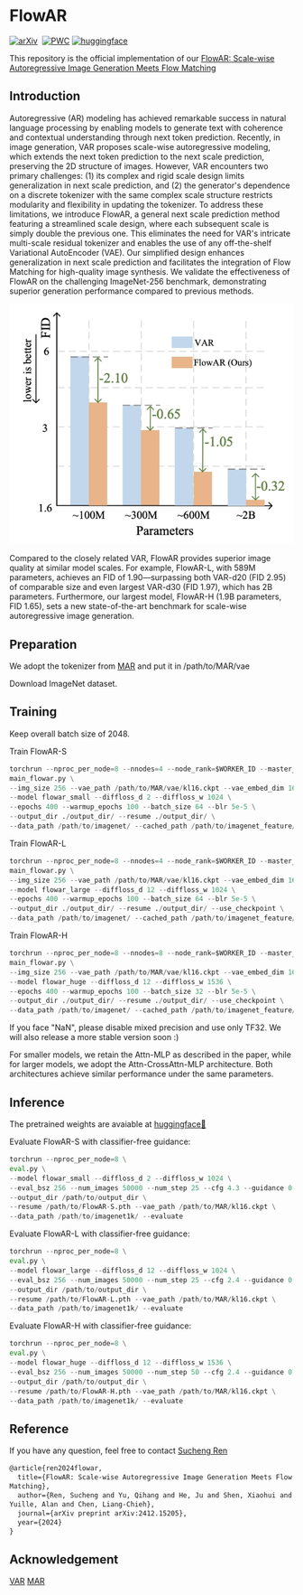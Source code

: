 # FlowAR

[![arXiv](https://img.shields.io/badge/arXiv%20paper-2412.15205-b31b1b.svg)](https://arxiv.org/abs/2412.15205)&nbsp;
[![PWC](https://img.shields.io/endpoint.svg?url=https://paperswithcode.com/badge/flowar-scale-wise-autoregressive-image/image-generation-on-imagenet-256x256)](https://paperswithcode.com/sota/image-generation-on-imagenet-256x256?flowar-scale-wise-autoregressive-image)
[![huggingface](https://img.shields.io/badge/%F0%9F%A4%97%20HuggingFace-FlowAR-yellow)](https://huggingface.co/OliverRen/FlowAR)&nbsp;

This repository is the official implementation of our [FlowAR: Scale-wise Autoregressive Image Generation Meets Flow Matching](https://arxiv.org/abs/2412.15205)

## Introduction
Autoregressive (AR) modeling has achieved remarkable success in natural language processing by enabling models to generate text with coherence and contextual understanding through next token prediction. Recently, in image generation, VAR proposes scale-wise autoregressive modeling, which extends the next token prediction to the next scale prediction, preserving the 2D structure of images. However, VAR encounters two primary challenges: (1) its complex and rigid scale design limits generalization in next scale prediction, and (2) the generator's dependence on a discrete tokenizer with the same complex scale structure restricts modularity and flexibility in updating the tokenizer. To address these limitations, we introduce FlowAR, a general next scale prediction method featuring a streamlined scale design, where each subsequent scale is simply double the previous one. This eliminates the need for VAR's intricate multi-scale residual tokenizer and enables the use of any off-the-shelf Variational AutoEncoder (VAE). Our simplified design enhances generalization in next scale prediction and facilitates the integration of Flow Matching for high-quality image synthesis. We validate the effectiveness of FlowAR on the challenging ImageNet-256 benchmark, demonstrating superior generation performance compared to previous methods.

![fig](./figs/teaser.jpeg)

Compared to the closely related VAR, FlowAR provides superior image quality at similar model scales. For example, FlowAR-L, with 589M parameters, achieves an FID of 1.90—surpassing both VAR-d20 (FID 2.95) of comparable size and even largest VAR-d30 (FID 1.97), which has 2B parameters. Furthermore, our largest model, FlowAR-H (1.9B parameters, FID 1.65), sets a new state-of-the-art benchmark for scale-wise autoregressive image generation.
## Preparation

We adopt the tokenizer from [MAR](https://github.com/LTH14/mar) and put it in /path/to/MAR/vae

Download ImageNet dataset.

## Training
Keep overall batch size of 2048. 

Train FlowAR-S
```python
torchrun --nproc_per_node=8 --nnodes=4 --node_rank=$WORKER_ID --master_addr=$WORKER_0_HOST --master_port=$WORKER_0_PORT \
main_flowar.py \
--img_size 256 --vae_path /path/to/MAR/vae/kl16.ckpt --vae_embed_dim 16 --vae_stride 16 --patch_size 1 \
--model flowar_small --diffloss_d 2 --diffloss_w 1024 \
--epochs 400 --warmup_epochs 100 --batch_size 64 --blr 5e-5 \
--output_dir ./output_dir/ --resume ./output_dir/ \
--data_path /path/to/imagenet/ --cached_path /path/to/imagenet_feature/
```
Train FlowAR-L
```python
torchrun --nproc_per_node=8 --nnodes=4 --node_rank=$WORKER_ID --master_addr=$WORKER_0_HOST --master_port=$WORKER_0_PORT \
main_flowar.py \
--img_size 256 --vae_path /path/to/MAR/vae/kl16.ckpt --vae_embed_dim 16 --vae_stride 16 --patch_size 1 \
--model flowar_large --diffloss_d 12 --diffloss_w 1024 \
--epochs 400 --warmup_epochs 100 --batch_size 64 --blr 5e-5 \
--output_dir ./output_dir/ --resume ./output_dir/ --use_checkpoint \
--data_path /path/to/imagenet/ --cached_path /path/to/imagenet_feature/
```

Train FlowAR-H
```python
torchrun --nproc_per_node=8 --nnodes=8 --node_rank=$WORKER_ID --master_addr=$WORKER_0_HOST --master_port=$WORKER_0_PORT \
main_flowar.py \
--img_size 256 --vae_path /path/to/MAR/vae/kl16.ckpt --vae_embed_dim 16 --vae_stride 16 --patch_size 1 \
--model flowar_huge --diffloss_d 12 --diffloss_w 1536 \
--epochs 400 --warmup_epochs 100 --batch_size 32 --blr 5e-5 \
--output_dir ./output_dir/ --resume ./output_dir/ --use_checkpoint \
--data_path /path/to/imagenet/ --cached_path /path/to/imagenet_feature/
```
If you face "NaN", please disable mixed precision and use only TF32. We will also release a more stable version soon :)

For smaller models, we retain the Attn-MLP as described in the paper, while for larger models, we adopt the Attn-CrossAttn-MLP architecture. Both architectures achieve similar performance under the same parameters.

## Inference
The pretrained weights are avaiable at [huggingface🤗](https://huggingface.co/OliverRen/FlowAR)

Evaluate FlowAR-S with classifier-free guidance:
```python
torchrun --nproc_per_node=8 \
eval.py \
--model flowar_small --diffloss_d 2 --diffloss_w 1024 \
--eval_bsz 256 --num_images 50000 --num_step 25 --cfg 4.3 --guidance 0.9 \
--output_dir /path/to/output_dir \
--resume /path/to/FlowAR-S.pth --vae_path /path/to/MAR/kl16.ckpt \
--data_path /path/to/imagenet1k/ --evaluate
```

Evaluate FlowAR-L with classifier-free guidance:
```python
torchrun --nproc_per_node=8 \
eval.py \
--model flowar_large --diffloss_d 12 --diffloss_w 1024 \
--eval_bsz 256 --num_images 50000 --num_step 25 --cfg 2.4 --guidance 0.9 \
--output_dir /path/to/output_dir \
--resume /path/to/FlowAR-L.pth --vae_path /path/to/MAR/kl16.ckpt \
--data_path /path/to/imagenet1k/ --evaluate
```

Evaluate FlowAR-H with classifier-free guidance:
```python
torchrun --nproc_per_node=8 \
eval.py \
--model flowar_huge --diffloss_d 12 --diffloss_w 1536 \
--eval_bsz 256 --num_images 50000 --num_step 50 --cfg 2.4 --guidance 0.7 \
--output_dir /path/to/output_dir \
--resume /path/to/FlowAR-H.pth --vae_path /path/to/MAR/kl16.ckpt \
--data_path /path/to/imagenet1k/ --evaluate
```

## Reference
If you have any question, feel free to contact [Sucheng Ren](oliverrensu@gmail.com)

```
@article{ren2024flowar,
  title={FlowAR: Scale-wise Autoregressive Image Generation Meets Flow Matching},
  author={Ren, Sucheng and Yu, Qihang and He, Ju and Shen, Xiaohui and Yuille, Alan and Chen, Liang-Chieh},
  journal={arXiv preprint arXiv:2412.15205},
  year={2024}
}
```

## Acknowledgement
[VAR](https://github.com/FoundationVision/VAR)
[MAR](https://github.com/LTH14/mar)
